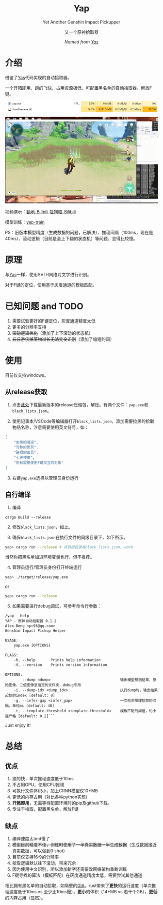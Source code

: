 <div align="center">

# Yap
Yet Another Genshin Impact Pickupper

又一个原神拾取器

_Named from [Yas](https://github.com/wormtql/yas)_

</div>

# 介绍

借鉴了[Yas](https://github.com/wormtql/yas)代码实现的自动拾取器。

一个开箱即用、跑的飞快、占用资源极低、可配置黑名单的自动拾取器，解放F键。

![cpu](./imgs/cpu.PNG)

![pickup demo](./imgs/pk.gif)



视频演示：[锄地-Bilibili](https://www.bilibili.com/video/BV1zk4y1G72J) [捡狗粮-Bilibili](https://www.bilibili.com/video/BV1ix4y197nv) 

模型训练：[yap-train](https://github.com/Alex-Beng/yap-train)

PS：旧版本模型精度（生成数据的问题，已解决）、推理间隔（100ms，现在是40ms）、滚动逻辑（目前是会上下翻的状态机）等问题，显得比较慢。

# 原理

与[Yas](https://github.com/wormtql/yas)一样，使用SVTR网络对文字进行识别。

对于F键的定位，使用基于灰度通道的模板匹配。

# 已知问题 and TODO

1. 需要试验更好的F键定位，灰度通道精度太低
2. 更多的分辨率支持
3. ~~滚动逻辑优化~~（添加了上下滚动的状态机）
4. ~~丘丘游侠掉落物过长无法完全识别~~（添加了缩短的词）

# 使用

目前仅支持windows。

## 从release获取

1. 点击[此处](https://github.com/Alex-Beng/Yap/releases)下载最新版本的release压缩包，解压。有两个文件：`yap.exe`和`black_lists.json`。

2. 使用记事本/VSCode等编辑器打开`black_lists.json`，添加需要拉黑的拾取物品名称，注意需要使用英文符号，如：


```json
[
    "史莱姆凝液",
    "污秽的面具",
    "破损的面具",
    "七天神像",
    "所有需要使用F键交互的对象"
]
```

3. 右键`yap.exe`选择以管理员身份运行



## 自行编译

1. 编译
```
cargo build --release
```

2. 修改`black_lists.json`，如上。

3. 确保`black_lists.json`在执行文件的同级目录下，如下所示。


```bash
yap> cargo run --release # 项目根目录有black_lists.json, work
```
当然你把黑名单加进环境变量也行，但不推荐。


4. 管理员运行/管理员身份打开终端运行

```bash
yap> ./target/release/yap.exe 
```
or 
```bash
yap> cargo run --release
```


5. 如果需要进行debug调试，可参考命令行参数：
```
/yap --help
YAP - 原神自动拾取器 0.1.2
Alex-Beng <pc98@qq.com>
Genshin Impact Pickup Helper

USAGE:
    yap.exe [OPTIONS]

FLAGS:
    -h, --help       Prints help information
    -V, --version    Prints version information

OPTIONS:
        --dump <dump>                                输出模型预测结果、原始图像、二值图像至指定的文件夹，debug专用
    -i, --dump-idx <dump_idx>                        执行dump时，输出结果起始的index [default: 0]
    -g, --infer-gap <infer_gap>                      一次检测推理拾取的间隔，单位ms [default: 40]
    -t, --template-threshold <template-threshold>    模板匹配的阈值，约小越严格 [default: 0.2]```
```

Just enjoy it!


# 总结

## 优点
1. 跑的快，单次推理速度低于10ms
2. 不占用GPU，使用CPU推理
3. 可执行文件体积小，加上CRNN模型仅10+MB
4. 更低的内存占用（对比各种python实现）
5. **开箱即用**，无需等待配置环境时的pip及github下载。
6. 专注于拾取，配置黑名单，解放F键

## 缺点
1. 编译速度太tmd慢了
2. ~~模型目前精度不佳，训练时使用了一半真实数据一半生成数据~~（生成数据接近真实数据，可以做到0 shot）
3. 目前仅支持16:9的分辨率
4. 拾取逻辑默认往下滚动，带来冗余
6. 因为使用中文识别，所以添加新字还需要改网络架构重新训练
7. F键寻找的算法（模板匹配）在灰度通道精度太低，需要尝试其他通道


相比拥有黑名单的自动拾取，如隔壁的[GIA](https://github.com/infstellar/genshin_impact_assistant)。rust带来了**更快**的运行速度（单次推理速度低于10ms vs 至少比10ms慢），**更小**的体积（14+MB vs 若干个GB），**更低**的内存占用（显然）。